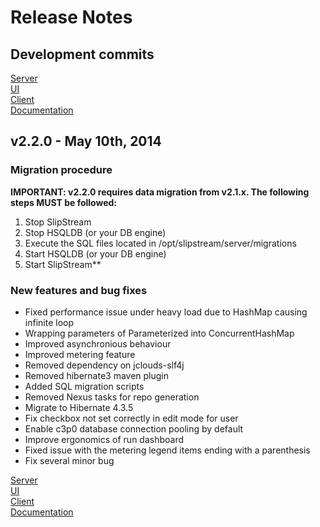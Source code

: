 # Release Notes

## Development commits

[Server](https://github.com/slipstream/SlipStreamServer/compare/SlipStreamServer-2.2.0...master)  
[UI](https://github.com/slipstream/SlipStreamUI/compare/SlipStreamUI-2.2.0...master)  
[Client](https://github.com/slipstream/SlipStreamClient/compare/SlipStreamClient-2.2.0...master)  
[Documentation](https://github.com/slipstream/SlipStreamDocumentation/compare/SlipStreamDocumentation-2.2.0...master)  

## v2.2.0 - May 10th, 2014

### Migration procedure

**IMPORTANT: v2.2.0 requires data migration from v2.1.x. The following steps MUST be followed:**
 1. Stop SlipStream
 2. Stop HSQLDB (or your DB engine)
 3. Execute the SQL files located in /opt/slipstream/server/migrations
 4. Start HSQLDB (or your DB engine)
 5. Start SlipStream**

### New features and bug fixes

- Fixed performance issue under heavy load due to HashMap causing infinite loop
- Wrapping parameters of Parameterized into ConcurrentHashMap
- Improved asynchronious behaviour
- Improved metering feature
- Removed dependency on jclouds-slf4j
- Removed hibernate3 maven plugin
- Added SQL migration scripts
- Removed Nexus tasks for repo generation
- Migrate to Hibernate 4.3.5
- Fix checkbox not set correctly in edit mode for user
- Enable c3p0 database connection pooling by default
- Improve ergonomics of run dashboard
- Fixed issue with the metering legend items ending with a parenthesis
- Fix several minor bug

[Server](https://github.com/slipstream/SlipStreamServer/compare/SlipStreamServer-2.1.16...SlipStreamServer-2.2.0)  
[UI](https://github.com/slipstream/SlipStreamUI/compare/SlipStreamUI-2.1.16...SlipStreamUI-2.2.0)  
[Client](https://github.com/slipstream/SlipStreamClient/compare/SlipStreamClient-2.1.16...SlipStreamClient-2.2.0)  
[Documentation](https://github.com/slipstream/SlipStreamDocumentation/compare/SlipStreamDocumentation-2.1.16...SlipStreamDocumentation-2.2.0)  
